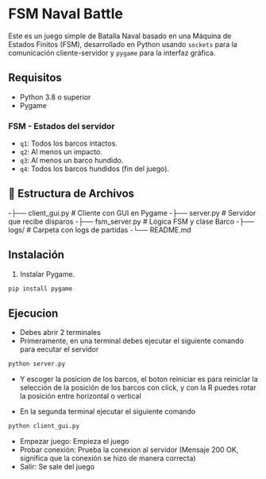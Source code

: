 # FSM Naval Battle

Este es un juego simple de Batalla Naval basado en una Máquina de Estados Finitos (FSM), desarrollado en Python usando `sockets` para la comunicación cliente-servidor y `pygame` para la interfaz gráfica.

## Requisitos

- Python 3.8 o superior
- Pygame

### FSM - Estados del servidor

- `q1`: Todos los barcos intactos.
- `q2`: Al menos un impacto.
- `q3`: Al menos un barco hundido.
- `q4`: Todos los barcos hundidos (fin del juego).

## 📁 Estructura de Archivos

-├── client_gui.py # Cliente con GUI en Pygame
-├── server.py # Servidor que recibe disparos
-├── fsm_server.py # Lógica FSM y clase Barco
-├── logs/ # Carpeta con logs de partidas
-└── README.md

## Instalación

1. Instalar Pygame.

```bash
pip install pygame
```
## Ejecucion

- Debes abrir 2 terminales
- Primeramente, en una terminal debes ejecutar el siguiente comando para eecutar el servidor
```bash
python server.py
```
- Y escoger la posicion de los barcos, el boton reiniciar es para reiniciar la selección de la posición de los barcos con click, y con la R puedes rotar la posición entre horizontal o vertical

  
- En la segunda terminal ejecutar el siguiente comando
```bash
python client_gui.py
```
- Empezar juego: Empieza el juego
- Probar conexión: Prueba la conexion al servidor (Mensaje 200 OK, significa que la conexión se hizo de manera correcta)
- Salir: Se sale del juego
